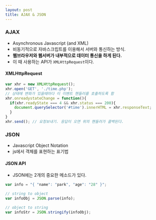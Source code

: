 ```yaml
---
layout: post
title: AJAX & JSON
---
```


### AJAX
- Asynchronous Javascript (and XML)
- 비동기적으로 자바스크립트를 이용해서 서버와 통신하는 방식.
- **웹브라우저와 웹서버가 내부적으로 데이터 통신을 하게 된다.**
- 이 때 사용하는 API가 `XMLHttpRequest`이다.

#### XMLHttpRequest

```Javascript
var xhr = new XMLHttpRequest();
xhr.open('GET', './time.php');
// 상태에 변화가 있을때마다 이 이벤트 핸들러를 호출하도록 함
xhr.onreadystateChange = function(){
  if(xhr.readyState === 4 && xhr.status === 200){
    document.querySelector('#time').innerHTML = xhr.responseText;
  }
}
xhr.send(); // 요청보내기. 응답이 오면 위의 핸들러가 콜백된다.
```

### JSON
- Javascript Object Notation
- js에서 객체를 표현하는 표기법

#### JSON API
- JSON에는 2개의 중요한 메소드가 있다.

```javascript
var info = "{ "name": "park", "age": "28" }";

// string to object
var infoObj = JSON.parse(info);

// object to string
var infoStr = JSON.stringify(infoObj);  
```
